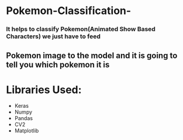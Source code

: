 # Pokemon-Classification-
### It helps to classify Pokemon(Animated Show Based Characters) we just have to feed<br>
## Pokemon image to the model and it is going to tell you which pokemon it is
# Libraries Used:
- Keras
- Numpy
- Pandas
- CV2
- Matplotlib

